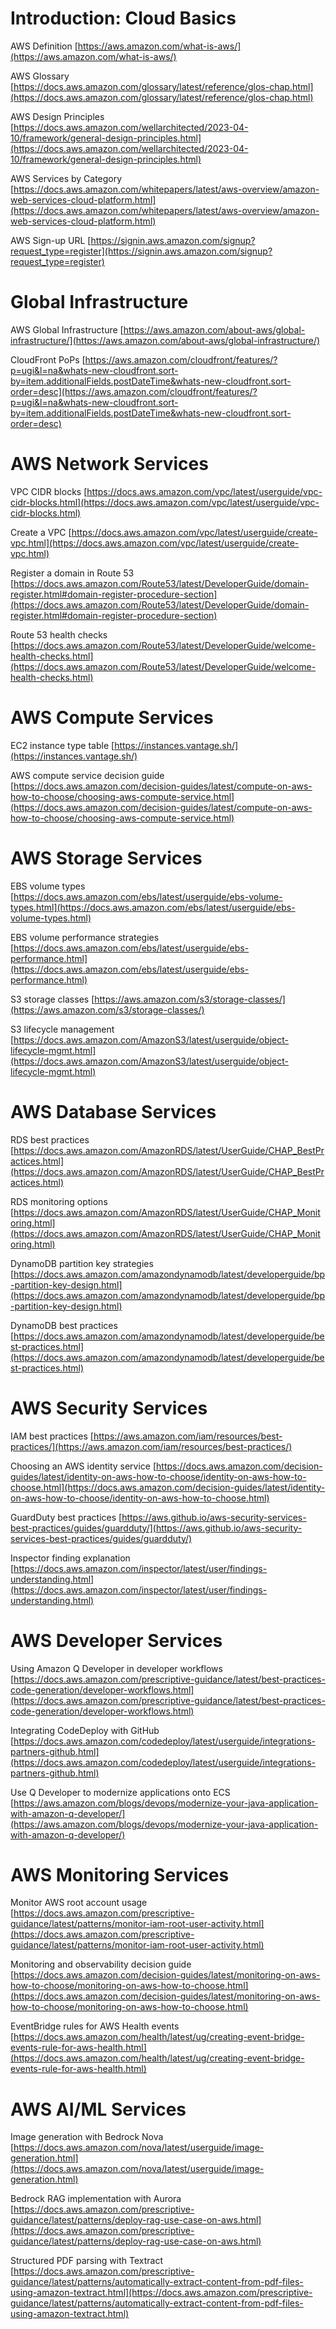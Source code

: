 # Introduction: Cloud Basics

AWS Definition
[https://aws.amazon.com/what-is-aws/](https://aws.amazon.com/what-is-aws/)

AWS Glossary
[https://docs.aws.amazon.com/glossary/latest/reference/glos-chap.html](https://docs.aws.amazon.com/glossary/latest/reference/glos-chap.html)

AWS Design Principles
[https://docs.aws.amazon.com/wellarchitected/2023-04-10/framework/general-design-principles.html](https://docs.aws.amazon.com/wellarchitected/2023-04-10/framework/general-design-principles.html)

AWS Services by Category
[https://docs.aws.amazon.com/whitepapers/latest/aws-overview/amazon-web-services-cloud-platform.html](https://docs.aws.amazon.com/whitepapers/latest/aws-overview/amazon-web-services-cloud-platform.html)

AWS Sign-up URL
[https://signin.aws.amazon.com/signup?request_type=register](https://signin.aws.amazon.com/signup?request_type=register)

# Global Infrastructure

AWS Global Infrastructure
[https://aws.amazon.com/about-aws/global-infrastructure/](https://aws.amazon.com/about-aws/global-infrastructure/)

CloudFront PoPs
[https://aws.amazon.com/cloudfront/features/?p=ugi&l=na&whats-new-cloudfront.sort-by=item.additionalFields.postDateTime&whats-new-cloudfront.sort-order=desc](https://aws.amazon.com/cloudfront/features/?p=ugi&l=na&whats-new-cloudfront.sort-by=item.additionalFields.postDateTime&whats-new-cloudfront.sort-order=desc)

# AWS Network Services

VPC CIDR blocks
[https://docs.aws.amazon.com/vpc/latest/userguide/vpc-cidr-blocks.html](https://docs.aws.amazon.com/vpc/latest/userguide/vpc-cidr-blocks.html)

Create a VPC
[https://docs.aws.amazon.com/vpc/latest/userguide/create-vpc.html](https://docs.aws.amazon.com/vpc/latest/userguide/create-vpc.html)

Register a domain in Route 53
[https://docs.aws.amazon.com/Route53/latest/DeveloperGuide/domain-register.html#domain-register-procedure-section](https://docs.aws.amazon.com/Route53/latest/DeveloperGuide/domain-register.html#domain-register-procedure-section)

Route 53 health checks
[https://docs.aws.amazon.com/Route53/latest/DeveloperGuide/welcome-health-checks.html](https://docs.aws.amazon.com/Route53/latest/DeveloperGuide/welcome-health-checks.html)

# AWS Compute Services

EC2 instance type table
[https://instances.vantage.sh/](https://instances.vantage.sh/)

AWS compute service decision guide
[https://docs.aws.amazon.com/decision-guides/latest/compute-on-aws-how-to-choose/choosing-aws-compute-service.html](https://docs.aws.amazon.com/decision-guides/latest/compute-on-aws-how-to-choose/choosing-aws-compute-service.html)

# AWS Storage Services

EBS volume types
[https://docs.aws.amazon.com/ebs/latest/userguide/ebs-volume-types.html](https://docs.aws.amazon.com/ebs/latest/userguide/ebs-volume-types.html)

EBS volume performance strategies
[https://docs.aws.amazon.com/ebs/latest/userguide/ebs-performance.html](https://docs.aws.amazon.com/ebs/latest/userguide/ebs-performance.html)

S3 storage classes
[https://aws.amazon.com/s3/storage-classes/](https://aws.amazon.com/s3/storage-classes/)

S3 lifecycle management
[https://docs.aws.amazon.com/AmazonS3/latest/userguide/object-lifecycle-mgmt.html](https://docs.aws.amazon.com/AmazonS3/latest/userguide/object-lifecycle-mgmt.html)

# AWS Database Services

RDS best practices
[https://docs.aws.amazon.com/AmazonRDS/latest/UserGuide/CHAP_BestPractices.html](https://docs.aws.amazon.com/AmazonRDS/latest/UserGuide/CHAP_BestPractices.html)

RDS monitoring options
[https://docs.aws.amazon.com/AmazonRDS/latest/UserGuide/CHAP_Monitoring.html](https://docs.aws.amazon.com/AmazonRDS/latest/UserGuide/CHAP_Monitoring.html)

DynamoDB partition key strategies
[https://docs.aws.amazon.com/amazondynamodb/latest/developerguide/bp-partition-key-design.html](https://docs.aws.amazon.com/amazondynamodb/latest/developerguide/bp-partition-key-design.html)

DynamoDB best practices
[https://docs.aws.amazon.com/amazondynamodb/latest/developerguide/best-practices.html](https://docs.aws.amazon.com/amazondynamodb/latest/developerguide/best-practices.html)

# AWS Security Services

IAM best practices
[https://aws.amazon.com/iam/resources/best-practices/](https://aws.amazon.com/iam/resources/best-practices/)

Choosing an AWS identity service
[https://docs.aws.amazon.com/decision-guides/latest/identity-on-aws-how-to-choose/identity-on-aws-how-to-choose.html](https://docs.aws.amazon.com/decision-guides/latest/identity-on-aws-how-to-choose/identity-on-aws-how-to-choose.html)

GuardDuty best practices
[https://aws.github.io/aws-security-services-best-practices/guides/guardduty/](https://aws.github.io/aws-security-services-best-practices/guides/guardduty/)

Inspector finding explanation
[https://docs.aws.amazon.com/inspector/latest/user/findings-understanding.html](https://docs.aws.amazon.com/inspector/latest/user/findings-understanding.html)

# AWS Developer Services

Using Amazon Q Developer in developer workflows
[https://docs.aws.amazon.com/prescriptive-guidance/latest/best-practices-code-generation/developer-workflows.html](https://docs.aws.amazon.com/prescriptive-guidance/latest/best-practices-code-generation/developer-workflows.html)

Integrating CodeDeploy with GitHub
[https://docs.aws.amazon.com/codedeploy/latest/userguide/integrations-partners-github.html](https://docs.aws.amazon.com/codedeploy/latest/userguide/integrations-partners-github.html)

Use Q Developer to modernize applications onto ECS
[https://aws.amazon.com/blogs/devops/modernize-your-java-application-with-amazon-q-developer/](https://aws.amazon.com/blogs/devops/modernize-your-java-application-with-amazon-q-developer/)

# AWS Monitoring Services

Monitor AWS root account usage
[https://docs.aws.amazon.com/prescriptive-guidance/latest/patterns/monitor-iam-root-user-activity.html](https://docs.aws.amazon.com/prescriptive-guidance/latest/patterns/monitor-iam-root-user-activity.html)

Monitoring and observability decision guide
[https://docs.aws.amazon.com/decision-guides/latest/monitoring-on-aws-how-to-choose/monitoring-on-aws-how-to-choose.html](https://docs.aws.amazon.com/decision-guides/latest/monitoring-on-aws-how-to-choose/monitoring-on-aws-how-to-choose.html)

EventBridge rules for AWS Health events
[https://docs.aws.amazon.com/health/latest/ug/creating-event-bridge-events-rule-for-aws-health.html](https://docs.aws.amazon.com/health/latest/ug/creating-event-bridge-events-rule-for-aws-health.html)

# AWS AI/ML Services

Image generation with Bedrock Nova
[https://docs.aws.amazon.com/nova/latest/userguide/image-generation.html](https://docs.aws.amazon.com/nova/latest/userguide/image-generation.html)

Bedrock RAG implementation with Aurora
[https://docs.aws.amazon.com/prescriptive-guidance/latest/patterns/deploy-rag-use-case-on-aws.html](https://docs.aws.amazon.com/prescriptive-guidance/latest/patterns/deploy-rag-use-case-on-aws.html)

Structured PDF parsing with Textract
[https://docs.aws.amazon.com/prescriptive-guidance/latest/patterns/automatically-extract-content-from-pdf-files-using-amazon-textract.html](https://docs.aws.amazon.com/prescriptive-guidance/latest/patterns/automatically-extract-content-from-pdf-files-using-amazon-textract.html)
